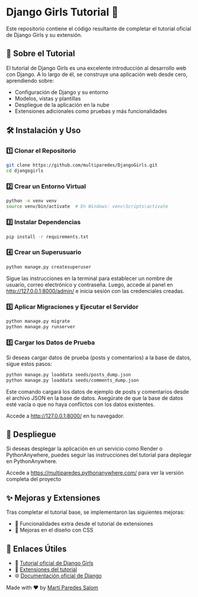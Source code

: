 # Django Girls Tutorial 🚀

Este repositorio contiene el código resultante de completar el tutorial oficial de Django Girls y su extensión.

## 📖 Sobre el Tutorial
El tutorial de Django Girls es una excelente introducción al desarrollo web con Django. A lo largo de él, se construye una aplicación web desde cero, aprendiendo sobre:

- Configuración de Django y su entorno
- Modelos, vistas y plantillas
- Despliegue de la aplicación en la nube
- Extensiones adicionales como pruebas y más funcionalidades

## 🛠️ Instalación y Uso

### 1️⃣ Clonar el Repositorio
```sh
git clone https://github.com/multiparedes/DjangoGirls.git
cd djangogirls
```
### 2️⃣ Crear un Entorno Virtual
```sh
python -m venv venv
source venv/bin/activate  # En Windows: venv\Scripts\activate
```
### 3️⃣ Instalar Dependencias
```sh
pip install -r requirements.txt
```

### 4️⃣ Crear un Superusuario
```sh
python manage.py createsuperuser
```
Sigue las instrucciones en la terminal para establecer un nombre de usuario, correo electrónico y contraseña.
Luego, accede al panel en http://127.0.0.1:8000/admin/ e inicia sesión con las credenciales creadas.

### 5️⃣ Aplicar Migraciones y Ejecutar el Servidor
```sh
python manage.py migrate
python manage.py runserver
```
### 5️⃣ Cargar los Datos de Prueba
Si deseas cargar datos de prueba (posts y comentarios) a la base de datos, sigue estos pasos:
```sh
python manage.py loaddata seeds/posts_dump.json
python manage.py loaddata seeds/comments_dump.json
```
Este comando cargará los datos de ejemplo de posts y comentarios desde el archivo JSON en la base de datos. Asegúrate de que la base de datos esté vacía o que no haya conflictos con los datos existentes.

Accede a http://127.0.0.1:8000/ en tu navegador.

## 🚀 Despliegue
Si deseas desplegar la aplicación en un servicio como Render o PythonAnywhere, puedes seguir las instrucciones del tutorial para deplegar en PythonAnywhere.

Accede a https://multiparedes.pythonanywhere.com/ para ver la versión completa del proyecto


## ✨ Mejoras y Extensiones

Tras completar el tutorial base, se implementaron las siguientes mejoras:

- 📌 Funcionalidades extra desde el tutorial de extensiones
- 🎨 Mejoras en el diseño con CSS

## 🔗 Enlaces Útiles

- 📘 [Tutorial oficial de Django Girls](https://tutorial.djangogirls.org/es/django_installation/)
- 🚀 [Extensiones del tutorial](https://tutorial-extensions.djangogirls.org/es/)
- 🌐 [Documentación oficial de Django](https://docs.djangoproject.com/es/5.1/)

Made with ❤️ by [Martí Paredes Salom](https://www.linkedin.com/in/martiparedessalom/)